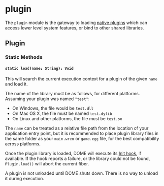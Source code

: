 <!-- [< Back](.) -->

plugin
================

The `plugin` module is the gateway to loading [native plugins](/plugins/) which can access lower level system features, or bind to other shared libraries.

## Plugin

### Static Methods

#### `static load(name: String): Void`

This will search the current execution context for a plugin of the given `name` and load it. 

The name of the library must be as follows, for different platforms. Assuming your plugin was named `"test"`:
  * On Windows, the file would be `test.dll`
  * On Mac OS X, the file must be named `test.dylib`
  * On Linux and other platforms, the file must be `test.so`

The `name` can be treated as a relative file path from the location of your application entry point, but it is recommended to place plugin library files in the same folder as your `main.wren` or `game.egg` file, for the best compatibility across platforms.

Once the plugin library is loaded, DOME will execute its [Init hook](/plugins/#init), if available. If the hook reports a failure, or the library could not be found, `Plugin.load()` will abort the current fiber.

A plugin is not unloaded until DOME shuts down. There is no way to unload it during execution.
